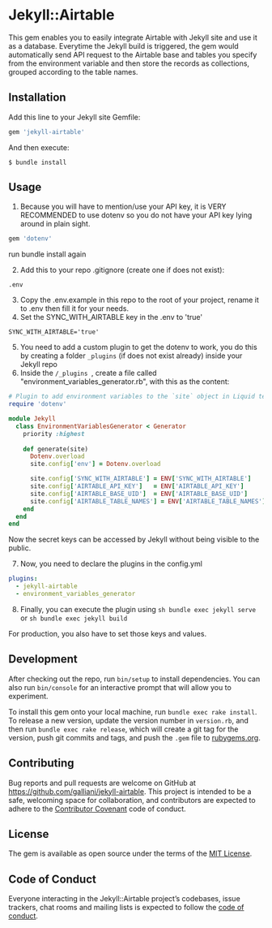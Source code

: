 # Jekyll::Airtable

This gem enables you to easily integrate Airtable with Jekyll site and use it as a database. Everytime the Jekyll build is triggered, the gem would automatically send API request to the Airtable base and tables you specify from the environment variable and then store the records as collections, grouped according to the table names.

## Installation

Add this line to your Jekyll site Gemfile:

```ruby
gem 'jekyll-airtable'
```

And then execute:

    $ bundle install

## Usage

1. Because you will have to mention/use your API key, it is VERY RECOMMENDED to use dotenv so you do not have your API key lying around in plain sight.
```ruby
gem 'dotenv'
```
run bundle install again

2. Add this to your repo .gitignore (create one if does not exist):
```
.env
```

3. Copy the .env.example in this repo to the root of your project, rename it to .env then fill it for your needs.
4. Set the SYNC_WITH_AIRTABLE key in the .env to 'true'

```
SYNC_WITH_AIRTABLE='true'
```

5. You need to add a custom plugin to get the dotenv to work, you do this by creating a folder ```_plugins``` (if does not exist already) inside your Jekyll repo
6. Inside the ```/_plugins ```, create a file called "environment_variables_generator.rb", with this as the content:

```ruby
# Plugin to add environment variables to the `site` object in Liquid templates
require 'dotenv'

module Jekyll
  class EnvironmentVariablesGenerator < Generator
    priority :highest
    
    def generate(site)
      Dotenv.overload
      site.config['env'] = Dotenv.overload

      site.config['SYNC_WITH_AIRTABLE'] = ENV['SYNC_WITH_AIRTABLE']
      site.config['AIRTABLE_API_KEY']   = ENV['AIRTABLE_API_KEY']
      site.config['AIRTABLE_BASE_UID']  = ENV['AIRTABLE_BASE_UID']
      site.config['AIRTABLE_TABLE_NAMES'] = ENV['AIRTABLE_TABLE_NAMES'].split(',').map(&:strip)
    end
  end
end
```

Now the secret keys can be accessed by Jekyll without being visible to the public.

7. Now, you need to declare the plugins in the config.yml
```yml
plugins:
  - jekyll-airtable
  - environment_variables_generator
```

8. Finally, you can execute the plugin using ```sh bundle exec jekyll serve ``` or ```sh bundle exec jekyll build ```

For production, you also have to set those keys and values.


## Development

After checking out the repo, run `bin/setup` to install dependencies. You can also run `bin/console` for an interactive prompt that will allow you to experiment.

To install this gem onto your local machine, run `bundle exec rake install`. To release a new version, update the version number in `version.rb`, and then run `bundle exec rake release`, which will create a git tag for the version, push git commits and tags, and push the `.gem` file to [rubygems.org](https://rubygems.org).

## Contributing

Bug reports and pull requests are welcome on GitHub at https://github.com/galliani/jekyll-airtable. This project is intended to be a safe, welcoming space for collaboration, and contributors are expected to adhere to the [Contributor Covenant](http://contributor-covenant.org) code of conduct.

## License

The gem is available as open source under the terms of the [MIT License](https://opensource.org/licenses/MIT).

## Code of Conduct

Everyone interacting in the Jekyll::Airtable project’s codebases, issue trackers, chat rooms and mailing lists is expected to follow the [code of conduct](https://github.com/galliani/jekyll-airtable/blob/master/CODE_OF_CONDUCT.md).
